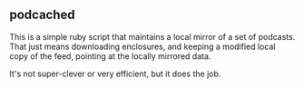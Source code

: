 ## podcached

This is a simple ruby script that maintains a local mirror of a set of
podcasts. That just means downloading enclosures, and keeping a modified
local copy of the feed, pointing at the locally mirrored data.

It's not super-clever or very efficient, but it does the job.

